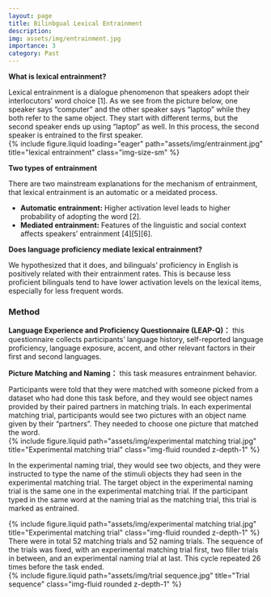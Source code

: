 ```yaml
---
layout: page
title: Bilinbgual Lexical Entrainment
description:
img: assets/img/entrainment.jpg
importance: 3
category: Past
---
```


<p><strong>What is lexical entrainment?</strong></p>
Lexical entrainment is a dialogue phenomenon that speakers adopt their interlocutors’ word choice [1]. As we see from the picture below, one speaker says “computer” and the other speaker says “laptop” while they both refer to the same object. They start with different terms, but the second speaker ends up using “laptop” as well. In this process, the second speaker is entrained to the first speaker.

<div class="row">
    <div class="col-sm mt-3 mt-md-0">
        {% include figure.liquid loading="eager" path="assets/img/entrainment.jpg" title="lexical entrainment" class="img-size-sm" %}
    </div>
</div>

<p><strong>Two types of entrainment</strong></p>
There are two mainstream explanations for the mechanism of entrainment, that lexical entrainment is an automatic or a meidated process.

<div class="highlighted-content">
    <ul>
        <li><strong>Automatic entrainment:</strong> Higher activation level leads to higher probability of adopting the word [2].</li>
        <li><strong>Mediated entrainment:</strong> Features of the linguistic and social context affects speakers’ entrainment [4][5][6].</li>
    </ul>
</div>

<p><strong>Does language proficiency mediate lexical entrainment?</strong></p>
We hypothesized that it does, and bilinguals’ proficiency in English is positively related with their entrainment rates. 
This is because less proficient bilinguals tend to have lower activation levels on the lexical items, especially for less frequent words.

<h3>Method</h3>
<p><strong>Language Experience and Proficiency Questionnaire (LEAP-Q)：</strong> this questionnaire collects participants’ language history, self-reported language proficiency, language exposure, accent, and other relevant factors in their first and second languages.</p>
<p><strong>Picture Matching and Naming：</strong> this task measures entrainment behavior. </p>
Participants were told that they were matched with someone picked from a dataset who had done this task before, and they would see object names provided by their paired partners in matching trials. In each experimental matching trial, participants would see two pictures with an object name given by their “partners”. They needed to choose one picture that matched the word. 
<div class="row justify-content-sm-center">
  <div class="col-sm-8 mt-3 mt-md-0">
    {% include figure.liquid path="assets/img/experimental matching trial.jpg" title="Experimental matching trial" class="img-fluid rounded z-depth-1" %}
  </div>
<div>

In the experimental naming trial, they would see two objects, and they were instructed to type the name of the stimuli objects they had seen in the experimental matching trial. The target object in the experimental naming trial is the same one in the experimental matching trial. If the participant typed in the same word at the naming trial as the matching trial, this trial is marked as entrained.

  <div class="row justify-content-sm-center">
   <div class="col-sm-8 mt-3 mt-md-0">
    {% include figure.liquid path="assets/img/experimental matching trial.jpg" title="Experimental matching trial" class="img-fluid rounded z-depth-1" %}
  </div>
</div>
There were in total 52 matching trials and 52 naming trials. The sequence of the trials was fixed, with an experimental matching trial first, two filler trials in between, and an experimental naming trial at last. This cycle repeated 26 times before the task ended. 
<div class="row justify-content-sm-center">
    <div class="col-sm-8 mt-3 mt-md-0">
        {% include figure.liquid path="assets/img/trial sequence.jpg" title="Trial sequence" class="img-fluid rounded z-depth-1" %}
    </div>
</div>
